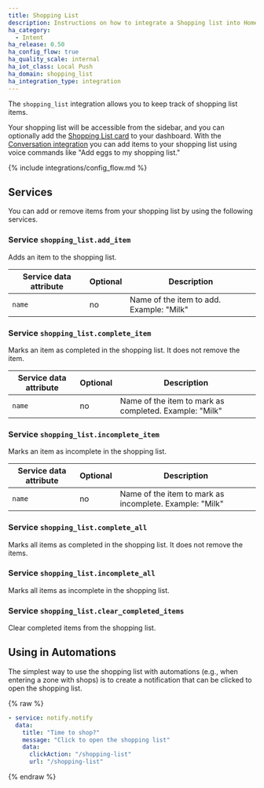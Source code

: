 ```yaml
---
title: Shopping List
description: Instructions on how to integrate a Shopping list into Home Assistant using Intent.
ha_category:
  - Intent
ha_release: 0.50
ha_config_flow: true
ha_quality_scale: internal
ha_iot_class: Local Push
ha_domain: shopping_list
ha_integration_type: integration
---
```


The `shopping_list` integration allows you to keep track of shopping list items. 

Your shopping list will be accessible from the sidebar, and you can optionally add the [Shopping List card](/dashboards/shopping-list/) to your dashboard. With the [Conversation integration](/integrations/conversation/) you can add items to your shopping list using voice commands like "Add eggs to my shopping list." 

{% include integrations/config_flow.md %}

## Services

You can add or remove items from your shopping list by using the following services.

### Service `shopping_list.add_item`

Adds an item to the shopping list.

| Service data attribute | Optional | Description                                            |
|------------------------|----------|--------------------------------------------------------|
| `name`                 |       no | Name of the item to add. Example: "Milk"               |

### Service `shopping_list.complete_item`

Marks an item as completed in the shopping list. It does not remove the item.

| Service data attribute | Optional | Description                                            |
|------------------------|----------|--------------------------------------------------------|
| `name`                 |       no | Name of the item to mark as completed. Example: "Milk" |

### Service `shopping_list.incomplete_item`

Marks an item as incomplete in the shopping list.

| Service data attribute | Optional | Description                                            |
|------------------------|----------|--------------------------------------------------------|
| `name`                 |       no | Name of the item to mark as incomplete. Example: "Milk" |

### Service `shopping_list.complete_all`

Marks all items as completed in the shopping list. It does not remove the items.

### Service `shopping_list.incomplete_all`

Marks all items as incomplete in the shopping list.

### Service `shopping_list.clear_completed_items`

Clear completed items from the shopping list.

## Using in Automations

The simplest way to use the shopping list with automations (e.g., when entering a zone with shops) is to create a notification that can be clicked to open the shopping list.

{% raw %}

```yaml
- service: notify.notify
  data:
    title: "Time to shop?"
    message: "Click to open the shopping list"
    data:
      clickAction: "/shopping-list"
      url: "/shopping-list"
```

{% endraw %}
